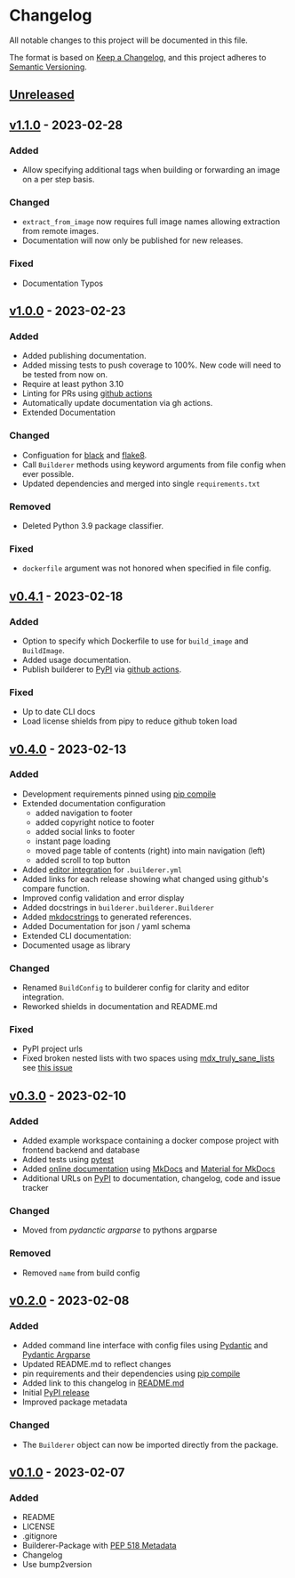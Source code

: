 # Changelog

All notable changes to this project will be documented in this file.

The format is based on [Keep a Changelog](https://keepachangelog.com/en/1.0.0/),
and this project adheres to [Semantic Versioning](https://semver.org/spec/v2.0.0.html).

## [Unreleased]

## [v1.1.0] - 2023-02-28

### Added

- Allow specifying additional tags when building or forwarding an image on a per step basis.

### Changed

- `extract_from_image` now requires full image names allowing extraction from remote images.
- Documentation will now only be published for new releases.

### Fixed

- Documentation Typos

## [v1.0.0] - 2023-02-23

### Added

- Added publishing documentation.
- Added missing tests to push coverage to 100%. New code will need to be tested from now on.
- Require at least python 3.10
- Linting for PRs using [github actions](https://docs.github.com/en/actions/automating-builds-and-tests/building-and-testing-python)
- Automatically update documentation via gh actions.
- Extended Documentation

### Changed

- Configuation for [black](https://black.readthedocs.io/en/stable/) and [flake8](https://flake8.pycqa.org/en/latest/).
- Call `Builderer` methods using keyword arguments from file config when ever possible.
- Updated dependencies and merged into single `requirements.txt`

### Removed

- Deleted Python 3.9 package classifier.

### Fixed

- `dockerfile` argument was not honored when specified in file config.

## [v0.4.1] - 2023-02-18

### Added

- Option to specify which Dockerfile to use for `build_image` and `BuildImage`.
- Added usage documentation.
- Publish builderer to [PyPI](https://pypi.org/project/builderer/) via [github actions](https://github.com/marketplace/actions/pypi-publish).

### Fixed

- Up to date CLI docs
- Load license shields from pipy to reduce github token load

## [v0.4.0] - 2023-02-13

### Added

- Development requirements pinned using [pip compile](https://github.com/jazzband/pip-tools)
- Extended documentation configuration
  - added navigation to footer
  - added copyright notice to footer
  - added social links to footer
  - instant page loading
  - moved page table of contents (right) into main navigation (left)
  - added scroll to top button
- Added [editor integration](http://builderer.florian-sattler.de/editor-integration/) for `.builderer.yml`
- Added links for each release showing what changed using github's compare function.
- Improved config validation and error display
- Added docstrings in `builderer.builderer.Builderer`
- Added [mkdocstrings](https://github.com/mkdocstrings/mkdocstrings) to generated references.
- Added Documentation for json / yaml schema
- Extended CLI documentation:
- Documented usage as library

### Changed

- Renamed `BuildConfig` to builderer config for clarity and editor integration.
- Reworked shields in documentation and README.md

### Fixed

- PyPI project urls
- Fixed broken nested lists with two spaces using [mdx_truly_sane_lists](https://pypi.org/project/mdx-truly-sane-lists/) see [this issue](https://github.com/mkdocs/mkdocs/issues/545)

## [v0.3.0] - 2023-02-10

### Added

- Added example workspace containing a docker compose project with frontend backend and database
- Added tests using [pytest](https://docs.pytest.org/)
- Added [online documentation](https://builderer.florian-sattler.de) using [MkDocs](https://www.mkdocs.org/) and [Material for MkDocs](https://squidfunk.github.io/mkdocs-material)
- Additional URLs on [PyPI](https://pypi.org/project/builderer/) to documentation, changelog, code and issue tracker

### Changed

- Moved from _pydanctic argparse_ to pythons argparse

### Removed

- Removed `name` from build config

## [v0.2.0] - 2023-02-08

### Added

- Added command line interface with config files using [Pydantic](https://docs.pydantic.dev/) and [Pydantic Argparse](https://pydantic-argparse.supimdos.com/)
- Updated README.md to reflect changes
- pin requirements and their dependencies using [pip compile](https://github.com/jazzband/pip-tools)
- Added link to this changelog in [README.md](https://github.com/florian-sattler/builderer/blob/main/README.md)
- Initial [PyPI release](https://pypi.org/project/builderer/)
- Improved package metadata

### Changed

- The `Builderer` object can now be imported directly from the package.

## [v0.1.0] - 2023-02-07

### Added

- README
- LICENSE
- .gitignore
- Builderer-Package with [PEP 518 Metadata](https://peps.python.org/pep-0518/)
- Changelog
- Use bump2version

[unreleased]: https://github.com/florian-sattler/builderer/compare/v1.1.0...HEAD
[v1.1.0]: https://github.com/florian-sattler/builderer/compare/v1.0.0...v1.1.0
[v1.0.0]: https://github.com/florian-sattler/builderer/compare/v0.4.1...v1.0.0
[v0.4.1]: https://github.com/florian-sattler/builderer/compare/v0.4.0...v0.4.1
[v0.4.0]: https://github.com/florian-sattler/builderer/compare/v0.3.0...v0.4.0
[v0.3.0]: https://github.com/florian-sattler/builderer/compare/v0.2.0...v0.3.0
[v0.2.0]: https://github.com/florian-sattler/builderer/compare/v0.1.0...v0.2.0
[v0.1.0]: https://github.com/florian-sattler/builderer/releases/tag/v0.1.0

